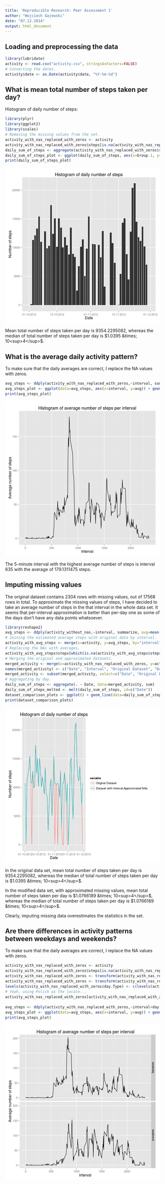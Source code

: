 ```yaml
---
title: 'Reproducible Research: Peer Assessment 1'
author: "Wojciech Gajewski"
date: "07.12.2014"
output: html_document
---
```



## Loading and preprocessing the data


```r
library(lubridate)
activity <- read.csv("activity.csv", stringsAsFactors=FALSE)
# Converting the dates.
activity$date <- as.Date(activity$date, "%Y-%m-%d")
```
## What is mean total number of steps taken per day?
Histogram of daily number of steps:

```r
library(plyr)
library(ggplot2)
library(scales)
# Removing the missing values from the set.
activity_with_nas_replaced_with_zeros <- activity
activity_with_nas_replaced_with_zeros$steps[is.na(activity_with_nas_replaced_with_zeros$steps)] <- 0
daily_sum_of_steps <- aggregate(activity_with_nas_replaced_with_zeros$steps, by=list(activity_with_nas_replaced_with_zeros$date), FUN=sum)
daily_sum_of_steps_plot <- ggplot(daily_sum_of_steps, aes(x=Group.1, y=x)) + geom_bar(binwidth=1, stat="identity") + scale_x_date(labels = date_format("%d-%m-%Y")) + xlab("Date") + ylab("Number of steps") + labs(title="Histogram of daily number of steps")
print(daily_sum_of_steps_plot)
```

![plot of chunk unnamed-chunk-3](figure/unnamed-chunk-3-1.png) 

Mean total number of steps taken per day is $9354.2295082$, whereas the median of total number of steps taken per day is $1.0395 &times; 10<sup>4</sup>$.

## What is the average daily activity pattern?
To make sure that the daily averages are correct, I replace the NA values with zeros.

```r
avg_steps <- ddply(activity_with_nas_replaced_with_zeros,~interval, summarize, avg=mean(steps))
avg_steps_plot <- ggplot(data=avg_steps, aes(x=interval, y=avg)) + geom_line() + xlab("Interval") + ylab("Average number of steps") + labs(title="Histogram of average number of steps per interval")
print(avg_steps_plot)
```

![plot of chunk unnamed-chunk-4](figure/unnamed-chunk-4-1.png) 

The 5-minute interval with the highest average number of steps is interval 835 with the average of 179.1311475 steps.

## Imputing missing values

The original dataset contains 2304 rows with missing values, out of 17568 rows in total.
To approximate the missing values of steps, I have decided to take an average number of steps in the that interval in the whole data set. It seems that per-interval approximation is better than per-day one as some of the days don't have any data points whatsoever.

```r
library(reshape2)
avg_steps <- ddply(activity_without_nas,~interval, summarize, avg=mean(steps))
# Joining the estimated average steps with original data by interval.
activity_with_avg_steps <- merge(x=activity, y=avg_steps, by="interval", all=TRUE)
# Replacing the NAs with averages.
activity_with_avg_steps$steps[which(is.na(activity_with_avg_steps$steps))] <- activity_with_avg_steps$avg[which(is.na(activity_with_avg_steps$steps))]
# Merging the original and approximated datasets.
merged_activity <- merge(x=activity_with_nas_replaced_with_zeros, y=activity_with_avg_steps, by=c("date", "interval"), all=TRUE)
names(merged_activity) <- c("Date", "Interval", "Original Dataset", "Dataset with Interval-Approximated NAs", "Average")
merged_activity <- subset(merged_activity, select=c("Date", "Original Dataset", "Dataset with Interval-Approximated NAs"))
# Aggregating by day.
daily_sum_of_steps <- aggregate(. ~ Date, data=merged_activity, sum)
daily_sum_of_steps_melted <- melt(daily_sum_of_steps, id=c("Date"))
dataset_comparison_plots <- ggplot() + geom_line(data=daily_sum_of_steps_melted, aes(x=Date, y=value, color=variable)) + scale_x_date(labels = date_format("%d-%m-%Y")) + xlab("Date") + ylab("Number of steps") + labs(title="Histogram of daily number of steps")
print(dataset_comparison_plots)
```

![plot of chunk unnamed-chunk-5](figure/unnamed-chunk-5-1.png) 


In the original data set, mean total number of steps taken per day is $9354.2295082$, whereas the median of total number of steps taken per day is $1.0395 &times; 10<sup>4</sup>$. 

In the modified data set, with approximated missing values, mean total number of steps taken per day is $1.0766189 &times; 10<sup>4</sup>$, whereas the median of total number of steps taken per day is $1.0766189 &times; 10<sup>4</sup>$.

Clearly, imputing missing data overestimates the statistics in the set.

## Are there differences in activity patterns between weekdays and weekends?
To make sure that the daily averages are correct, I replace the NA values with zeros.

```r
activity_with_nas_replaced_with_zeros <- activity
activity_with_nas_replaced_with_zeros$steps[is.na(activity_with_nas_replaced_with_zeros$steps)] <- 0
activity_with_nas_replaced_with_zeros <- transform(activity_with_nas_replaced_with_zeros, day.Type = "weekday")
activity_with_nas_replaced_with_zeros <- transform(activity_with_nas_replaced_with_zeros, weekday = weekdays(date))
levels(activity_with_nas_replaced_with_zeros$day.Type) <- c(levels(activity_with_nas_replaced_with_zeros$day.Type), "weekend")
# Yeah, using Polish as the locale...
activity_with_nas_replaced_with_zeros[activity_with_nas_replaced_with_zeros$weekday %in% c("sobota", "niedziela"), 4] <- "weekend"

avg_steps <- ddply(activity_with_nas_replaced_with_zeros,~interval+day.Type, summarize, avg=mean(steps))
avg_steps_plot <- ggplot(data=avg_steps, aes(x=interval, y=avg)) + geom_line() + xlab("Interval") + ylab("Average number of steps") + labs(title="Histogram of average number of steps per interval") + facet_grid(day.Type~.)
print(avg_steps_plot)
```

![plot of chunk unnamed-chunk-7](figure/unnamed-chunk-7-1.png) 

